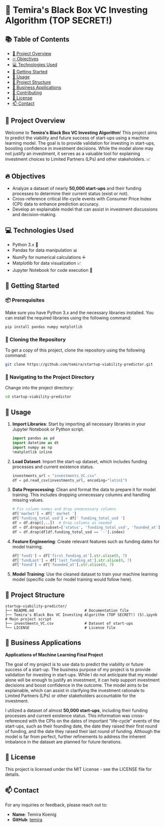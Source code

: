 # 🚀 Temira's Black Box VC Investing Algorithm (TOP SECRET!)

## 📚 Table of Contents
- [🌟 Project Overview](#-project-overview)
- [🔥 Objectives](#-objectives)
- [💻 Technologies Used](#-technologies-used)
- [🚀 Getting Started](#-getting-started)
- [🎉 Usage](#-usage)
- [📁 Project Structure](#-project-structure)
- [💼 Business Applications](#-business-applications)
- [🤝 Contributing](#-contributing)
- [📝 License](#-license)
- [📫 Contact](#-contact)

## 🌟 Project Overview
Welcome to **Temira's Black Box VC Investing Algorithm**! This project aims to predict the viability and future success of start-ups using a machine learning model. The goal is to provide validation for investing in start-ups, boosting confidence in investment decisions. While the model alone may not justify an investment, it serves as a valuable tool for explaining investment choices to Limited Partners (LPs) and other stakeholders. 📈

## 🔥 Objectives
- Analyze a dataset of nearly **50,000 start-ups** and their funding processes to determine their current status (exist or not).
- Cross-reference critical life-cycle events with Consumer Price Index (CPI) data to enhance prediction accuracy.
- Develop an explainable model that can assist in investment discussions and decision-making.

## 💻 Technologies Used
- Python 3.x 🐍
- Pandas for data manipulation 📊
- NumPy for numerical calculations ➗
- Matplotlib for data visualization 📈
- Jupyter Notebook for code execution 📝

## 🚀 Getting Started

### 📦 Prerequisites
Make sure you have Python 3.x and the necessary libraries installed. You can install the required libraries using the following command:

```bash
pip install pandas numpy matplotlib
```

### 🔄 Cloning the Repository
To get a copy of this project, clone the repository using the following command:

```bash
git clone https://github.com/temira/startup-viability-predictor.git
```

### 📂 Navigating to the Project Directory
Change into the project directory:

```bash
cd startup-viability-predictor
```

## 🎉 Usage
1. **Import Libraries**: Start by importing all necessary libraries in your Jupyter Notebook or Python script.

   ```python
   import pandas as pd
   import datetime as dt
   import numpy as np
   %matplotlib inline
   ```

2. **Load Dataset**: Import the start-up dataset, which includes funding processes and current existence status.

   ```python
   investments_url = "investments_VC.csv"
   df = pd.read_csv(investments_url, encoding="latin1")
   ```

3. **Data Preprocessing**: Clean and format the data to prepare it for model training. This includes dropping unnecessary columns and handling missing values.

   ```python
   # Fix column names and drop unnecessary columns
   df['market'] = df[' market ']
   df['funding_total_usd'] = df[' funding_total_usd ']
   df = df.drop([...])  # Drop columns as needed
   df = df.dropna(subset=['status', 'funding_total_usd', 'founded_at'])
   df = df.drop(df[df.funding_total_usd == '-'].index)
   ```

4. **Feature Engineering**: Create relevant features such as funding dates for model training.

   ```python
   df['fund1'] = df['first_funding_at'].str.slice(0, 7)
   df['fundLast'] = df['last_funding_at'].str.slice(0, 7)
   df['found'] = df['founded_at'].str.slice(0, 7)
   ```

5. **Model Training**: Use the cleaned dataset to train your machine learning model (specific code for model training would follow here).

## 📁 Project Structure
```plaintext
startup-viability-predictor/
├── README.md                       # Documentation file
├── Temira's Black Box VC Investing Algorithm (TOP SECRET!) (5).ipynb # Main project script
├── investments_VC.csv              # Dataset of start-ups
└── LICENSE                         # License file
```

## 💼 Business Applications

**Applications of Machine Learning Final Project**

The goal of my project is to use data to predict the viability or future success of a start-up. The business purpose of my project is to provide validation for investing in start-ups. While I do not anticipate that my model alone will be enough to justify an investment, it can help support investment decisions and boost confidence in the outcome. The model aims to be explainable, which can assist in clarifying the investment rationale to Limited Partners (LPs) or other stakeholders accountable for the investment.

I utilized a dataset of almost **50,000 start-ups**, including their funding processes and current existence status. This information was cross-referenced with the CPIs on the dates of important "life-cycle" events of the start-ups, such as their founding date, the date they raised their first round of funding, and the date they raised their last round of funding. Although the model is far from perfect, further refinements to address the inherent imbalance in the dataset are planned for future iterations.


## 📝 License
This project is licensed under the MIT License - see the LICENSE file for details.

## 📫 Contact
For any inquiries or feedback, please reach out to:

- **Name**: Temira Koenig
- **GitHub**: [temira](https://github.com/temira)
